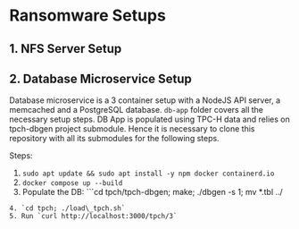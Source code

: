 # Ransomware Setups

## 1. NFS Server Setup


## 2. Database Microservice Setup

Database microservice is a 3 container setup with a NodeJS API server, a memcached and a PostgreSQL database.
`db-app` folder covers all the necessary setup steps. DB App is populated using TPC-H data and relies on tpch-dbgen project submodule. Hence it is necessary to clone this repository with all its submodules for the following steps.

Steps:
1. `sudo apt update && sudo apt install -y npm docker containerd.io`
2. `docker compose up --build`
3. Populate the DB: ```cd tpch/tpch-dbgen;
make;
./dbgen -s 1;
mv *.tbl ../
```
4. `cd tpch; ./load\_tpch.sh`
5. Run `curl http://localhost:3000/tpch/3`
